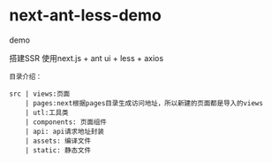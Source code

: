 # next-ant-less-demo
demo

搭建SSR 使用next.js + ant ui + less + axios


```$xslt
目录介绍：

src | views:页面
    | pages:next根据pages目录生成访问地址，所以新建的页面都是导入的views
    | utl:工具类
    | components: 页面组件
    | api: api请求地址封装
    | assets: 编译文件
    | static: 静态文件
```